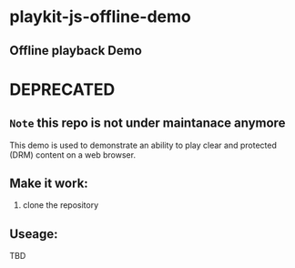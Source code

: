 # playkit-js-offline-demo
Offline playback Demo
----------------------

# DEPRECATED

## `Note` this repo is not under maintanace anymore

This demo is used to demonstrate an ability to play clear and protected (DRM) content on a web browser. 


Make it work:
-------------
1. clone the repository


Useage:
------
TBD

